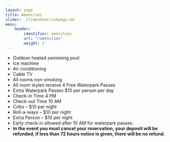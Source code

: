 ```yaml
---
layout: page
title: Amenities
slider: _slideshows/subpage.md
menu:
    header:
        identifier: amenities
        url: "/amenities"
        weight: 3
---
```


- Outdoor heated swimming pool
- Ice machine
- Air conditioning
- Cable TV
- All rooms non-smoking
- All room styles receive 4 Free Waterpark Passes
- Extra Waterpark Passes $15 per person per day
- Check-in Time 4 PM
- Check-out Time 10 AM
- Cribs – $10 per night
- Roll-a-ways – $10 per night
- Extra Person – $10 per night
- Early check-in allowed after 10 AM for waterpark passes.
- **In the event you must cancel your reservation, your deposit will be refunded, if less than 72 hours notice is given, there will be no refund.**
